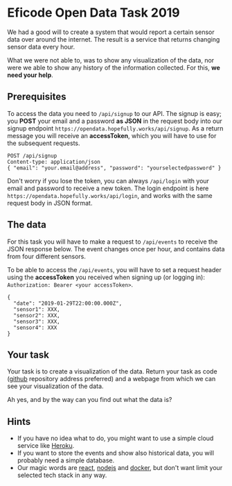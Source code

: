 # Eficode Open Data Task 2019

We had a good will to create a system that would report a certain sensor data over around the internet. The result is a service that returns changing sensor data every hour.

What we were not able to, was to show any visualization of the data, nor were we able to show any history of the information collected. For this, **we need your help**.

## Prerequisites

To access the data you need to `/api/signup` to our API. The signup is easy; you **POST** your email and a password **as JSON** in the request body into our signup endpoint `https://opendata.hopefully.works/api/signup`. As a return message you will receive an **accessToken**, which you will have to use for the subsequent requests.

```
POST /api/signup
Content-type: application/json
{ "email": "your.email@address", "password": "yourselectedpassword" }
```

Don't worry if you lose the token, you can always `/api/login` with your email and password to receive a new token. The login endpoint is here `https://opendata.hopefully.works/api/login`, and works with the same request body in JSON format.

## The data

For this task you will have to make a request to `/api/events` to receive the JSON response below. The event changes once per hour, and contains data from four different sensors.

To be able to access the `/api/events`, you will have to set a request header using the **accessToken** you received when signing up (or logging in): `Authorization: Bearer <your accessToken>`.

```
{
  "date": "2019-01-29T22:00:00.000Z",
  "sensor1": XXX,
  "sensor2": XXX,
  "sensor3": XXX,
  "sensor4": XXX
}
```

## Your task

Your task is to create a visualization of the data. Return your task as code ([github](https://www.github.com) repository address preferred) and a webpage from which we can see your visualization of the data.

Ah yes, and by the way can you find out what the data is?

## Hints

* If you have no idea what to do, you might want to use a simple cloud service like [Heroku](https://www.heroku.com/).
* If you want to store the events and show also historical data, you will probably need a simple database.
* Our magic words are [react](https://reactjs.org/), [nodejs](https://nodejs.org) and [docker](https://www.docker.com/), but don't want limit your selected tech stack in any way.
